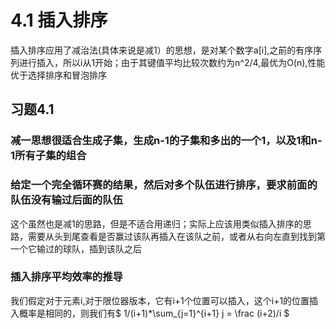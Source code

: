 # 4.1 插入排序
插入排序应用了减治法(具体来说是减1）的思想，是对某个数字a[i],之前的有序序列进行插入，所以i从1开始；由于其键值平均比较次数约为n^2/4,最优为O(n),性能优于选择排序和冒泡排序
## 习题4.1
### 减一思想很适合生成子集，生成n-1的子集和多出的一个1，以及1和n-1所有子集的组合
### 给定一个完全循环赛的结果，然后对多个队伍进行排序，要求前面的队伍没有输过后面的队伍
这个虽然也是减1的思路，但是不适合用递归；实际上应该用类似插入排序的思路，需要从头到尾查看是否赢过该队再插入在该队之前，或者从右向左直到找到第一个它输过的球队，插到该队之后
### 插入排序平均效率的推导
我们假定对于元素i,对于限位器版本，它有i+1个位置可以插入，这个i+1的位置插入概率是相同的，则我们有$ 1/(i+1)*\sum_{j=1}^{i+1} j = \frac (i+2)/i $

